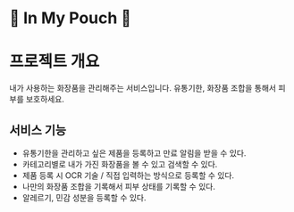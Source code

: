 :pouch: In My Pouch :pouch:
=========================

# 프로젝트 개요

내가 사용하는 화장품을 관리해주는 서비스입니다.
유통기한, 화장품 조합을 통해서 피부를 보호하세요.

## 서비스 기능

* 유통기한을 관리하고 싶은 제품을 등록하고 만료 알림을 받을 수 있다.
* 카테고리별로 내가 가진 화장품을 볼 수 있고 검색할 수 있다.
* 제품 등록 시 OCR 기술 / 직접 입력하는 방식으로 등록할 수 있다.
* 나만의 화장품 조합을 기록해서 피부 상태를 기록할 수 있다.
* 알레르기, 민감 성분을 등록할 수 있다.
